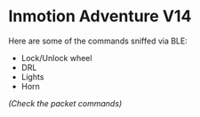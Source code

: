 # Inmotion Adventure V14

Here are some of the commands sniffed via BLE:

- Lock/Unlock wheel
- DRL
- Lights
- Horn

_(Check the packet commands)_

